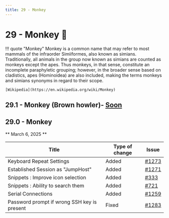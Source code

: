 ```yaml
---
title: 29 - Monkey
---
```

# 29 - Monkey :monkey:
!!! quote "Monkey"
    Monkey is a common name that may refer to most mammals of the infraorder Simiiformes, also known as simians. Traditionally, all animals in the group now known as simians are counted as monkeys except the apes. Thus monkeys, in that sense, constitute an incomplete paraphyletic grouping; however, in the broader sense based on cladistics, apes (Hominoidea) are also included, making the terms monkeys and simians synonyms in regard to their scope.

    [Wikipedia](https://en.wikipedia.org/wiki/Monkey)

## 29.1 - Monkey (Brown howler)- [Soon](https://webssh.net/documentation/becoming-external-tester/)

## 29.0 - Monkey
** March 6, 2025 **

| Title | Type of change | Issue |
| --- | --- | --- |
| Keyboard Repeat Settings | Added | [#1273](https://github.com/isontheline/pro.webssh.net/issues/1273) |
| Established Session as "JumpHost" | Added | [#1271](https://github.com/isontheline/pro.webssh.net/issues/1271) |
| Snippets : Improve icon selection | Added | [#333](https://github.com/isontheline/pro.webssh.net/issues/333) |
| Snippets : Ability to search them | Added | [#721](https://github.com/isontheline/pro.webssh.net/issues/721) |
| Serial Connections | Added | [#1259](https://github.com/isontheline/pro.webssh.net/issues/1259) |
| Password prompt if wrong SSH key is present | Fixed | [#1283](https://github.com/isontheline/pro.webssh.net/issues/1283) |